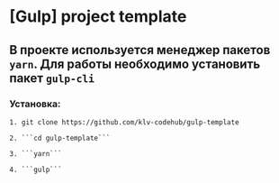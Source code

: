 # [Gulp] project template

## В проекте используется менеджер пакетов ```yarn```. Для работы необходимо установить пакет ```gulp-cli``` 

### Установка:

    1. git clone https://github.com/klv-codehub/gulp-template

    2. ```cd gulp-template```

    3. ```yarn```
    
    4. ```gulp```
